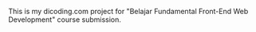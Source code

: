 This is my dicoding.com project for "Belajar Fundamental Front-End Web Development" course submission.